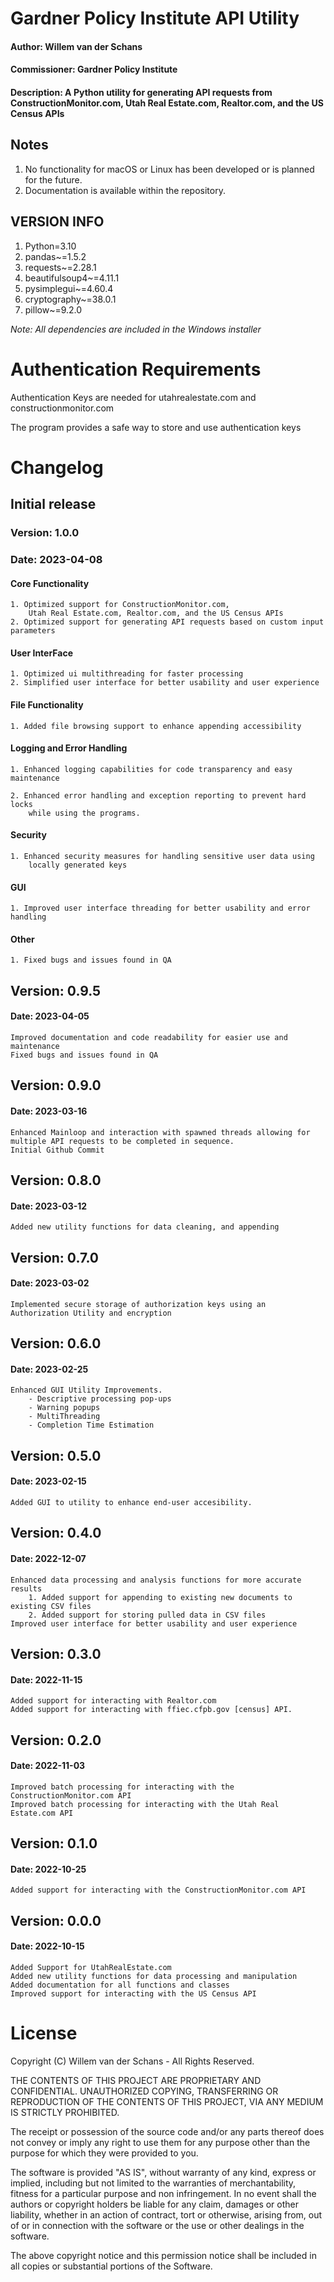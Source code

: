 # Gardner Policy Institute API Utility</h1>
#### Author: Willem van der Schans</h4>
#### Commissioner: Gardner Policy Institute </h4>
#### Description: A Python utility for generating API requests from ConstructionMonitor.com, Utah Real Estate.com, Realtor.com, and the US Census APIs </h4>

## Notes

1. No functionality for macOS or Linux has been developed or is planned for the future.
2. Documentation is available within the repository.

## VERSION INFO
1. Python=3.10
2. pandas~=1.5.2
3. requests~=2.28.1
4. beautifulsoup4~=4.11.1
5. pysimplegui~=4.60.4
6. cryptography~=38.0.1
7. pillow~=9.2.0

_Note: All dependencies are included in the Windows installer_

# Authentication Requirements
Authentication Keys are needed for utahrealestate.com and constructionmonitor.com

The program provides a safe way to store and use authentication keys

# Changelog

## Initial release
### Version: 1.0.0
### Date: 2023-04-08

#### Core Functionality

    1. Optimized support for ConstructionMonitor.com, 
        Utah Real Estate.com, Realtor.com, and the US Census APIs
    2. Optimized support for generating API requests based on custom input parameters

#### User InterFace

    1. Optimized ui multithreading for faster processing
    2. Simplified user interface for better usability and user experience

#### File Functionality

    1. Added file browsing support to enhance appending accessibility

#### Logging and Error Handling

    1. Enhanced logging capabilities for code transparency and easy maintenance

    2. Enhanced error handling and exception reporting to prevent hard locks 
        while using the programs.

#### Security

    1. Enhanced security measures for handling sensitive user data using 
        locally generated keys

#### GUI

    1. Improved user interface threading for better usability and error handling

#### Other

    1. Fixed bugs and issues found in QA

## Version: 0.9.5
#### Date: 2023-04-05
	
	Improved documentation and code readability for easier use and maintenance
    Fixed bugs and issues found in QA

## Version: 0.9.0 
#### Date: 2023-03-16

	Enhanced Mainloop and interaction with spawned threads allowing for multiple API requests to be completed in sequence.
	Initial Github Commit

## Version: 0.8.0 
#### Date: 2023-03-12
	
	Added new utility functions for data cleaning, and appending

## Version: 0.7.0 
#### Date: 2023-03-02

	Implemented secure storage of authorization keys using an Authorization Utility and encryption


## Version: 0.6.0 
#### Date: 2023-02-25

	Enhanced GUI Utility Improvements. 
		- Descriptive processing pop-ups
		- Warning popups
		- MultiThreading
		- Completion Time Estimation

## Version: 0.5.0 
#### Date: 2023-02-15

	Added GUI to utility to enhance end-user accesibility.

## Version: 0.4.0 
#### Date: 2022-12-07

    Enhanced data processing and analysis functions for more accurate results
		1. Added support for appending to existing new documents to existing CSV files
		2. Added support for storing pulled data in CSV files
    Improved user interface for better usability and user experience

## Version: 0.3.0 
#### Date: 2022-11-15

	Added support for interacting with Realtor.com 
	Added support for interacting with ffiec.cfpb.gov [census] API.

## Version: 0.2.0 
#### Date: 2022-11-03	

	Improved batch processing for interacting with the ConstructionMonitor.com API
	Improved batch processing for interacting with the Utah Real Estate.com API

## Version: 0.1.0
#### Date: 2022-10-25

	Added support for interacting with the ConstructionMonitor.com API

## Version: 0.0.0
#### Date: 2022-10-15

	Added Support for UtahRealEstate.com
    Added new utility functions for data processing and manipulation
    Added documentation for all functions and classes
    Improved support for interacting with the US Census API	


# License
Copyright (C) Willem van der Schans - All Rights Reserved.

THE CONTENTS OF THIS PROJECT ARE PROPRIETARY AND CONFIDENTIAL.
UNAUTHORIZED COPYING, TRANSFERRING OR REPRODUCTION OF THE CONTENTS OF THIS PROJECT, VIA ANY MEDIUM IS STRICTLY PROHIBITED.

The receipt or possession of the source code and/or any parts thereof does not convey or imply any right to use them
for any purpose other than the purpose for which they were provided to you.

The software is provided "AS IS", without warranty of any kind, express or implied, including but not limited to
the warranties of merchantability, fitness for a particular purpose and non infringement.
In no event shall the authors or copyright holders be liable for any claim, damages or other liability,
whether in an action of contract, tort or otherwise, arising from, out of or in connection with the software
or the use or other dealings in the software.

The above copyright notice and this permission notice shall be included in all copies or substantial portions of the Software.